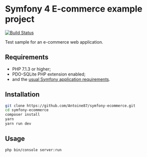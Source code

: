Symfony 4 E-commerce example project
========================

[![Build Status](https://travis-ci.org/Antoine87/symfony-ecommerce.svg?branch=master)](https://travis-ci.org/Antoine87/symfony-ecommerce)

Test sample for an e-commerce web application.

Requirements
------------

  * PHP 7.1.3 or higher;
  * PDO-SQLite PHP extension enabled;
  * and the [usual Symfony application requirements][1].

Installation
------------

```bash
git clone https://github.com/Antoine87/symfony-ecommerce.git
cd symfony-ecommerce
composer install
yarn
yarn run dev
```


Usage
-----

```bash
php bin/console server:run
```

[1]: https://symfony.com/doc/current/reference/requirements.html
